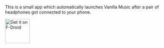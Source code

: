 This is a small app which automatically launches Vanilla Music after a pair of headphones got connected to your phone.


[<img src="https://f-droid.org/badge/get-it-on.png"
      alt="Get it on F-Droid"
      height="80">](https://f-droid.org/app/ch.blinkenlights.android.vanillaplug)
